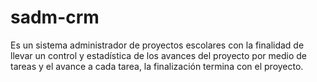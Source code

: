# sadm-crm
Es un sistema administrador de proyectos escolares con la finalidad de llevar un control y estadística de los avances del proyecto por medio de tareas y el avance a cada tarea, la finalización termina con el proyecto.
